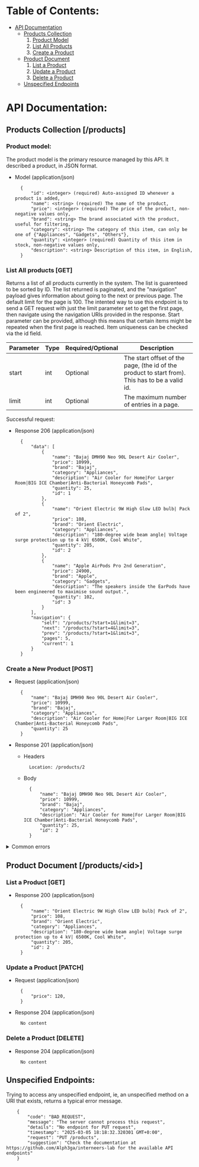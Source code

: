 # Table of Contents:
+ [API Documentation](#api-documentation)
    + [Products Collection](#products-collection-products)
        1. [Product Model](#product-model)
        2. [List All Products](#list-all-products-get)
        3. [Create a Product](#create-a-new-product-post)
    + [Product Document](#product-document-productsid)
        1. [List a Product](#list-a-product-get)
        2. [Update a Product](#update-a-product-patch)
        3. [Delete a Product](#delete-a-product-delete)
    + [Unspecified Endpoints](#unspecified-endpoints)


# API Documentation:

## Products Collection [/products]

### Product model:
The product model is the primary resource managed by this API. It described a product, in JSON format.
+ Model (application/json)

        {
            "id": <integer> (required) Auto-assigned ID whenever a product is added,
            "name": <string> (required) The name of the product,
            "price": <integer> (required) The price of the product, non-negative values only,
            "brand": <string> The brand associated with the product, useful for filtering,
            "category": <string> The category of this item, can only be one of {"Appliances", "Gadgets", "Others"},
            "quantity": <integer> (required) Quantity of this item in stock, non-negative values only,
            "description": <string> Description of this item, in English,
        }


### List All products [GET]

Returns a list of all products currently in the system. The list is guarenteed to be sorted by ID.
The list returned is paginated, and the "navigation" payload gives information about going to the 
next or previous page. The default limit for the page is 100. 
The intented way to use this endpoint is to send a GET request with just the limit parameter set to get the first page, then navigate using the navigation URIs provided in the response. Start parameter can be provided, although 
this means that certain items might be repeated when the first page is reached. Item uniqueness can be checked
via the id field.

|Parameter|Type|Required/Optional|Description|
|---      |--- |---              |---        |
|start    |int |Optional         |The start offset of the page, (the id of the product to start from). This has to be a valid id.|
|limit    |int |Optional         |The maximum number of entries in a page.|

Successful request:

+ Response 206 (application/json)

        {
            "data": [
                {
                    "name": "Bajaj DMH90 Neo 90L Desert Air Cooler",
                    "price": 10999,
                    "brand": "Bajaj",
                    "category": "Appliances",
                    "description": "Air Cooler for Home|For Larger Room|BIG ICE Chamber|Anti-Bacterial Honeycomb Pads",
                    "quantity": 25,
                    "id": 1
                },
                {
                    "name": "Orient Electric 9W High Glow LED bulb| Pack of 2",
                    "price": 108,
                    "brand": "Orient Electric",
                    "category": "Appliances",
                    "description": "180-degree wide beam angle| Voltage surge protection up to 4 kV| 6500K, Cool White",
                    "quantity": 205,
                    "id": 2
                },
                {
                    "name": "Apple AirPods Pro 2nd Generation",
                    "price": 24900,
                    "brand": "Apple",
                    "category": "Gadgets",
                    "description": "The speakers inside the EarPods have been engineered to maximise sound output.",
                    "quantity": 102,
                    "id": 3
                }
            ],
            "navigation": {
                "self": "/products/?start=1&limit=3",
                "next": "/products/?start=4&limit=3",
                "prev": "/products/?start=1&limit=3",
                "pages": 5,
                "current": 1
            }
        }


### Create a New Product [POST]

+ Request (application/json)

        {
            "name": "Bajaj DMH90 Neo 90L Desert Air Cooler",
            "price": 10999,
            "brand": "Bajaj",
            "category": "Appliances",
            "description": "Air Cooler for Home|For Larger Room|BIG ICE Chamber|Anti-Bacterial Honeycomb Pads",
            "quantity": 25
        }

+ Response 201 (application/json)

    + Headers

            Location: /products/2

    + Body

            {
                "name": "Bajaj DMH90 Neo 90L Desert Air Cooler",
                "price": 10999,
                "brand": "Bajaj",
                "category": "Appliances",
                "description": "Air Cooler for Home|For Larger Room|BIG ICE Chamber|Anti-Bacterial Honeycomb Pads",
                "quantity": 25,
                "id": 2
            }

<details>
<summary> Common errors </summary>
<br>
Invalid name:

+ Request (application/json)

        {
            "name": "",
            "price": 108,
            "quantity": 205
        }
+ Response 400 (application/json)

        {
            "code": "BAD_REQUEST",
            "message": "The server cannot process this request",
            "details": "'name' field is invalid",
            "timestamp": "2025-03-05 18:54:48.326889 GMT+0:00",
            "request": "POST /products",
            "suggestion": "Re-send the request with an appropriate name field, it must be a non-empty string"
        }

Missing name:

+ Request (application/json)

        {
            "price": 108,
            "quantity": 205
        }
+ Response 400 (application/json)

        {
            "code": "BAD_REQUEST",
            "message": "The server cannot process this request",
            "details": "'name' field is required for the product",
            "timestamp": "2025-03-05 18:59:06.884441 GMT+0:00",
            "request": "POST /products",
            "suggestion": "Re-send the request with an appropriate name field"
        }

Invalid price:

+ Request (application/json)

        {
            "name": "Orient Electric 9W High Glow LED bulb| Pack of 2",
            "price": -1,
            "quantity": 205
        }
+ Response 400 (application/json)

        {
            "code": "BAD_REQUEST",
            "message": "The server cannot process this request",
            "details": "'price' field is invalid",
            "timestamp": "2025-03-05 19:25:43.872771 GMT+0:00",
            "request": "POST /products",
            "suggestion": "Re-send the request with an appropriate price field, it must be a non-negative integer.             Check if you are sending a string instead"
        }

Missing price:

+ Request (application/json)

        {
            "name": "Orient Electric 9W High Glow LED bulb| Pack of 2",
            "price": -1,
            "quantity": 205
        }
+ Response 400 (application/json)

        {
            "code": "BAD_REQUEST",
            "message": "The server cannot process this request",
            "details": "'price' field is required for the product",
            "timestamp": "2025-03-05 19:27:38.548031 GMT+0:00",
            "request": "POST /products",
            "suggestion": "Re-send the request with an appropriate price field (non-negative integer)"
        }

Invalid price:

+ Request (application/json)

        {
            "name": "Orient Electric 9W High Glow LED bulb| Pack of 2",
            "price": 108,
            "quantity": -1
        }
+ Response 400 (application/json)

        {
            "code": "BAD_REQUEST",
            "message": "The server cannot process this request",
            "details": "'quantity' field is invalid",
            "timestamp": "2025-03-05 19:25:43.872771 GMT+0:00",
            "request": "POST /products",
            "suggestion": "Re-send the request with an appropriate quantity field, it must be a non-negative integer.             Check if you are sending a string instead"
        }

Missing quantity:

+ Request (application/json)

        {
            "name": "Orient Electric 9W High Glow LED bulb| Pack of 2",
            "price": 108,
        }
+ Response 400 (application/json)

        {
            "code": "BAD_REQUEST",
            "message": "The server cannot process this request",
            "details": "'quantity' field is required for the product",
            "timestamp": "2025-03-05 19:27:38.548031 GMT+0:00",
            "request": "POST /products",
            "suggestion": "Re-send the request with an appropriate quantity field (non-negative integer)"
        }

</details>        


## Product Document [/products/\<id\>]

### List a Product [GET]

+ Response 200 (application/json)

        {
            "name": "Orient Electric 9W High Glow LED bulb| Pack of 2",
            "price": 108,
            "brand": "Orient Electric",
            "category": "Appliances",
            "description": "180-degree wide beam angle| Voltage surge protection up to 4 kV| 6500K, Cool White",
            "quantity": 205,
            "id": 2
        }

### Update a Product [PATCH]

+ Request (application/json)  

        {
            "price": 120,
        }

+ Response 204 (application/json)  

        No content

### Delete a Product [DELETE]

+ Response 204 (application/json)

        No content


## Unspecified Endpoints:

Trying to access any unspecified endpoint, ie, an unspecified method on a URI that exists, returns
a typical error message.

        {
            "code": "BAD_REQUEST",
            "message": "The server cannot process this request",
            "details": "No endpoint for PUT request",
            "timestamp": "2025-03-05 18:18:32.320301 GMT+0:00",
            "request": "PUT /products",
            "suggestion": "Check the documentation at https://github.com/Alph3ga/interneers-lab for the available API endpoints"
        }
